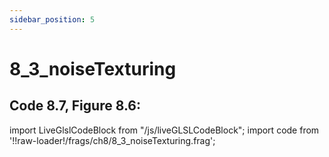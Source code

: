 ```yaml
---
sidebar_position: 5
---
```


# 8_3_noiseTexturing
## Code 8.7, Figure 8.6:  

import LiveGlslCodeBlock from "/js/liveGLSLCodeBlock";
import code from '!!raw-loader!/frags/ch8/8_3_noiseTexturing.frag';

<LiveGlslCodeBlock fragName='8_3_noiseTexturing.frag' fragCode={code} />
